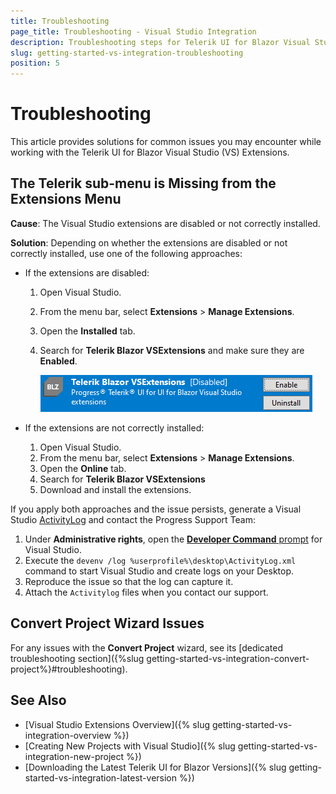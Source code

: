 ```yaml
---
title: Troubleshooting
page_title: Troubleshooting - Visual Studio Integration
description: Troubleshooting steps for Telerik UI for Blazor Visual Studio extensions.
slug: getting-started-vs-integration-troubleshooting
position: 5
---
```


# Troubleshooting

This article provides solutions for common issues you may encounter while working with the Telerik UI for Blazor Visual Studio (VS) Extensions.

## The Telerik sub-menu is Missing from the Extensions Menu

**Cause**: The Visual Studio extensions are disabled or not correctly installed.

**Solution**: Depending on whether the extensions are disabled or not correctly installed, use one of the following approaches:

* If the extensions are disabled:

   1. Open Visual Studio.
   1. From the menu bar, select **Extensions** > **Manage Extensions**.
   1. Open the **Installed** tab.
   1. Search for **Telerik Blazor VSExtensions** and make sure they are **Enabled**.

      ![Troubleshooting when the VS extension is disabled](images/enable-extensions.png)

* If the extensions are not correctly installed:

   1. Open Visual Studio.
   1. From the menu bar, select **Extensions** > **Manage Extensions**.
   1. Open the **Online** tab.
   1. Search for **Telerik Blazor VSExtensions**
   1. Download and install the extensions.

If you apply both approaches and the issue persists, generate a Visual Studio [ActivityLog](https://docs.microsoft.com/en-us/visualstudio/ide/reference/log-devenv-exe?view=vs-2019) and contact the Progress Support Team:

1. Under **Administrative rights**, open the [**Developer Command** prompt](https://docs.microsoft.com/en-us/dotnet/framework/tools/developer-command-prompt-for-vs) for Visual Studio.
1. Execute the `devenv /log %userprofile%\desktop\ActivityLog.xml` command to start Visual Studio and create logs on your Desktop.
1. Reproduce the issue so that the log can capture it.
1. Attach the `Activitylog` files when you contact our support.



## Convert Project Wizard Issues

For any issues with the **Convert Project** wizard, see its [dedicated troubleshooting section]({%slug getting-started-vs-integration-convert-project%}#troubleshooting).



## See Also

* [Visual Studio Extensions Overview]({% slug getting-started-vs-integration-overview %})
* [Creating New Projects with Visual Studio]({% slug getting-started-vs-integration-new-project %})
* [Downloading the Latest Telerik UI for Blazor Versions]({% slug getting-started-vs-integration-latest-version %})
